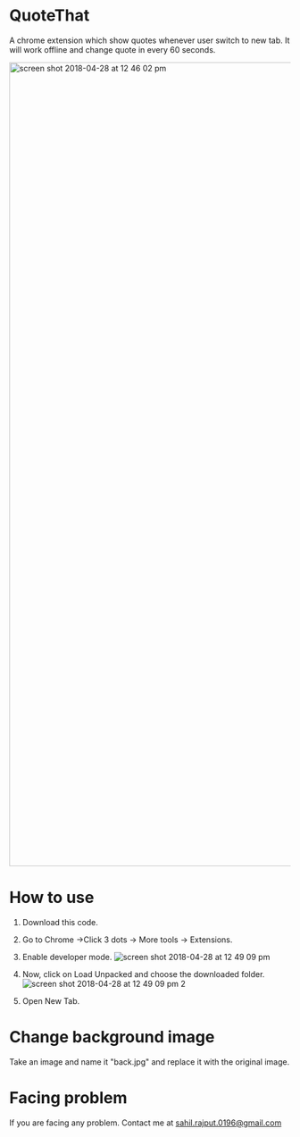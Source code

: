 # QuoteThat
A chrome extension which show quotes whenever user switch to new tab. It will work offline and change quote in every 60 seconds.

<img width="1440" alt="screen shot 2018-04-28 at 12 46 02 pm" src="https://user-images.githubusercontent.com/20112458/39393373-35cfd6b2-4ae2-11e8-8944-72abe9acdfe9.png">

# How to use

1. Download this code.
2. Go to Chrome ->Click 3 dots -> More tools -> Extensions.
3. Enable developer mode.
![screen shot 2018-04-28 at 12 49 09 pm](https://user-images.githubusercontent.com/20112458/39393508-92b1687c-4ae3-11e8-82d0-10fe908b465e.jpg)

4. Now, click on Load Unpacked and choose the downloaded folder.
![screen shot 2018-04-28 at 12 49 09 pm 2](https://user-images.githubusercontent.com/20112458/39393509-944d1fd2-4ae3-11e8-9536-67224802920d.jpg)
5. Open New Tab.

# Change background image
Take an image and name it "back.jpg" and replace it with the original image.

# Facing problem
If you are facing any problem. Contact me at sahil.rajput.0196@gmail.com
